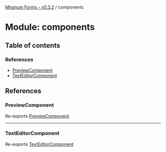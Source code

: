 [Miranum Forms - v0.3.2](../documentation.md) / components

# Module: components

## Table of contents

### References

- [PreviewComponent](components.md#previewcomponent)
- [TextEditorComponent](components.md#texteditorcomponent)

## References

### PreviewComponent

Re-exports [PreviewComponent](../classes/PreviewComponent.PreviewComponent.md)

___

### TextEditorComponent

Re-exports [TextEditorComponent](../classes/TextEditorComponent.TextEditorComponent.md)
